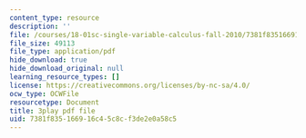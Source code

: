 ```yaml
---
content_type: resource
description: ''
file: /courses/18-01sc-single-variable-calculus-fall-2010/7381f835166916c45c8cf3de2e0a58c5_60VGKnYBpbg.pdf
file_size: 49113
file_type: application/pdf
hide_download: true
hide_download_original: null
learning_resource_types: []
license: https://creativecommons.org/licenses/by-nc-sa/4.0/
ocw_type: OCWFile
resourcetype: Document
title: 3play pdf file
uid: 7381f835-1669-16c4-5c8c-f3de2e0a58c5
---
```

